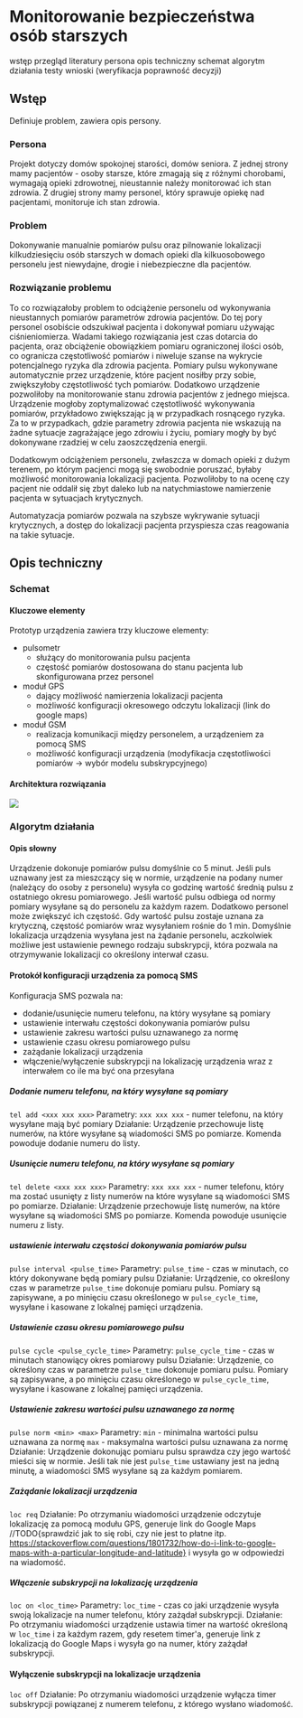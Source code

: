 # Monitorowanie bezpieczeństwa osób starszych
wstęp
przegląd literatury
persona
opis techniczny
schemat
algorytm działania
testy
wnioski (weryfikacja poprawność decyzji)

## Wstęp
Definiuje problem, zawiera opis persony.
### Persona
Projekt dotyczy domów spokojnej starości, domów seniora. 
Z jednej strony mamy pacjentów - osoby starsze, które zmagają się z różnymi chorobami, wymagają opieki zdrowotnej, nieustannie należy monitorować ich stan zdrowia. 
Z drugiej strony mamy personel, który sprawuje opiekę nad pacjentami, monitoruje ich stan zdrowia.
### Problem
Dokonywanie manualnie pomiarów pulsu oraz pilnowanie lokalizacji kilkudziesięciu osób starszych w domach opieki dla kilkuosobowego personelu jest niewydajne, drogie i niebezpieczne dla pacjentów.
###  Rozwiązanie problemu
To co rozwiązałoby problem to odciążenie personelu od wykonywania nieustannych pomiarów parametrów zdrowia pacjentów. Do tej pory personel osobiście odszukiwał pacjenta i dokonywał pomiaru używając ciśnieniomierza. Wadami takiego rozwiązania jest czas dotarcia do pacjenta, oraz obciążenie obowiązkiem pomiaru ograniczonej ilości osób, co ogranicza częstotliwość pomiarów i niweluje szanse na wykrycie potencjalnego ryzyka dla zdrowia pacjenta. Pomiary pulsu wykonywane automatycznie przez urządzenie, które pacjent nosiłby przy sobie, zwiększyłoby częstotliwość tych pomiarów. Dodatkowo urządzenie pozwoliłoby na monitorowanie stanu zdrowia pacjentów z jednego miejsca. Urządzenie mogłoby zoptymalizować częstotliwość wykonywania pomiarów, przykładowo zwiększając ją w przypadkach rosnącego ryzyka. Za to w przypadkach, gdzie parametry zdrowia pacjenta nie wskazują na żadne sytuacje zagrażające jego zdrowiu i życiu, pomiary mogły by być dokonywane rzadziej w celu zaoszczędzenia energii. 

Dodatkowym odciążeniem personelu, zwłaszcza w domach opieki z dużym terenem, po którym pacjenci mogą się swobodnie poruszać, byłaby możliwość monitorowania lokalizacji pacjenta. Pozwoliłoby to na ocenę czy pacjent nie oddalił się zbyt daleko lub na natychmiastowe namierzenie pacjenta w sytuacjach krytycznych. 

Automatyzacja pomiarów pozwala na szybsze wykrywanie sytuacji krytycznych, a dostęp do lokalizacji pacjenta przyspiesza czas reagowania na takie sytuacje.

## Opis techniczny
### Schemat
#### Kluczowe elementy
Prototyp urządzenia zawiera trzy kluczowe elementy:
- pulsometr
	- służący do monitorowania pulsu pacjenta
	- częstość pomiarów dostosowana do stanu pacjenta lub skonfigurowana przez personel
- moduł GPS
	- dający możliwość namierzenia lokalizacji pacjenta
	- możliwość konfiguracji okresowego odczytu lokalizacji (link do google maps)
- moduł GSM
	- realizacja komunikacji między personelem, a urządzeniem za pomocą SMS
	- możliwość konfiguracji urządzenia (modyfikacja częstotliwości pomiarów  -> wybór modelu subskrypcyjnego)
#### Architektura rozwiązania
![](img/architecure.png)
### Algorytm działania
#### Opis słowny
Urządzenie dokonuje pomiarów pulsu domyślnie co 5 minut. Jeśli puls uznawany jest za mieszczący się w normie, urządzenie na podany numer (należący do osoby z personelu) wysyła co godzinę wartość średnią pulsu z ostatniego okresu pomiarowego. Jeśli wartość pulsu odbiega od normy pomiary wysyłane są do personelu za każdym razem. Dodatkowo personel może zwiększyć ich częstość. Gdy wartość pulsu zostaje uznana za krytyczną, częstość pomiarów wraz wysyłaniem rośnie do 1 min.
Domyślnie lokalizacja urządzenia wysyłana jest na żądanie personelu, aczkolwiek możliwe jest ustawienie pewnego rodzaju subskrypcji, która pozwala na otrzymywanie lokalizacji co określony interwał czasu.
#### Protokół konfiguracji urządzenia za pomocą SMS
Konfiguracja SMS pozwala na:
- dodanie/usunięcie numeru telefonu, na który wysyłane są pomiary
- ustawienie interwału częstości dokonywania pomiarów pulsu
- ustawienie zakresu wartości pulsu uznawanego za normę
- ustawienie czasu okresu pomiarowego pulsu
- zażądanie lokalizacji urządzenia
- włączenie/wyłączenie subskrypcji na lokalizację urządzenia wraz z interwałem co ile ma być ona przesyłana
##### Dodanie numeru telefonu, na który wysyłane są pomiary
`tel add <xxx xxx xxx>`
Parametry:
`xxx xxx xxx` - numer telefonu, na który wysyłane mają być pomiary
Działanie:
Urządzenie przechowuje listę numerów, na które wysyłane są wiadomości SMS po pomiarze. Komenda powoduje dodanie numeru do listy.
##### Usunięcie numeru telefonu, na który wysyłane są pomiary
`tel delete <xxx xxx xxx>`
Parametry:
`xxx xxx xxx` - numer telefonu, który ma zostać usunięty z listy numerów na które wysyłane są wiadomości SMS po pomiarze.
Działanie:
Urządzenie przechowuje listę numerów, na które wysyłane są wiadomości SMS po pomiarze. Komenda powoduje usunięcie numeru z listy.
##### ustawienie interwału częstości dokonywania pomiarów pulsu
`pulse interval <pulse_time>`
Parametry:
`pulse_time` - czas w minutach, co który dokonywane będą pomiary pulsu
Działanie:
Urządzenie, co określony czas w parametrze `pulse_time` dokonuje pomiaru pulsu. Pomiary są zapisywane, a po minięciu czasu określonego w `pulse_cycle_time`, wysyłane i kasowane z lokalnej pamięci urządzenia.
##### Ustawienie czasu okresu pomiarowego pulsu
`pulse cycle <pulse_cycle_time>`
Parametry:
`pulse_cycle_time` - czas w minutach stanowiący okres pomiarowy pulsu
Działanie:
Urządzenie, co określony czas w parametrze `pulse_time` dokonuje pomiaru pulsu. Pomiary są zapisywane, a po minięciu czasu określonego w `pulse_cycle_time`, wysyłane i kasowane z lokalnej pamięci urządzenia.
##### Ustawienie zakresu wartości pulsu uznawanego za normę
`pulse norm <min> <max>`
Parametry:
`min` - minimalna wartości pulsu uznawana za normę
`max` - maksymalna wartości pulsu uznawana za normę
Działanie: 
Urządzenie dokonując pomiaru pulsu sprawdza czy jego wartość mieści się w normie. Jeśli tak nie jest `pulse_time` ustawiany jest na jedną minutę, a wiadomości SMS wysyłane są za każdym pomiarem.
##### Zażądanie lokalizacji urządzenia
`loc req`
Działanie:
Po otrzymaniu wiadomości urządzenie odczytuje lokalizację za pomocą modułu GPS, generuje link do Google Maps //TODO{sprawdzić jak to się robi, czy nie jest to płatne itp. https://stackoverflow.com/questions/1801732/how-do-i-link-to-google-maps-with-a-particular-longitude-and-latitude} i wysyła go w odpowiedzi na wiadomość.
##### Włączenie subskrypcji na lokalizację urządzenia 
`loc on <loc_time>`
Parametry:
`loc_time` - czas co jaki urządzenie wysyła swoją lokalizacje na numer telefonu, który zażądał subskrypcji.
Działanie:
Po otrzymaniu wiadomości urządzenie ustawia timer na wartość określoną w `loc_time` i za każdym razem, gdy resetem timer'a, generuje link z lokalizacją do Google Maps i wysyła go na numer, który zażądał subskrypcji.
#### Wyłączenie subskrypcji na lokalizacje urządzenia
`loc off`
Działanie:
Po otrzymaniu wiadomości urządzenie wyłącza timer subskrypcji powiązanej z numerem telefonu, z którego wysłano wiadomość.
